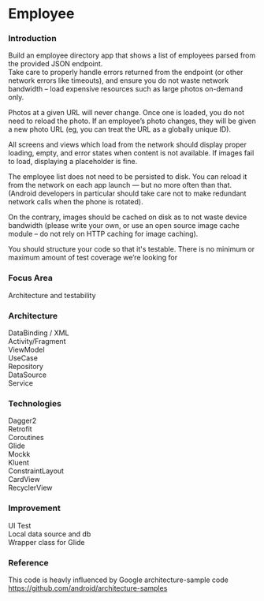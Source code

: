 # Employee

### Introduction

Build an employee directory app that shows a list of employees parsed from the provided JSON endpoint. <br />
Take care to properly handle errors returned from the endpoint (or other network errors like timeouts), and ensure you do not waste network bandwidth – load expensive resources such as large photos on-demand only. 

Photos at a given URL will never change. Once one is loaded, you do not need to reload the photo. If an employee’s photo changes, they will be given a new photo URL (eg, you can treat the URL as a globally unique ID).


All screens and views which load from the network should display proper loading, empty, and error states when content is not available. If images fail to load, displaying a placeholder is fine.


The employee list does not need to be persisted to disk. You can reload it from the network on each app launch — but no more often than that. (Android developers in particular should take care not to make redundant network calls when the phone is rotated). 

On the contrary, images should be cached on disk as to not waste device bandwidth (please write your own, or use an open source image cache module – do not rely on HTTP caching for image caching).


You should structure your code so that it's testable. There is no minimum or maximum amount of test coverage we’re looking for

### Focus Area
Architecture and testability

### Architecture
DataBinding / XML <br />
Activity/Fragment <br />
ViewModel <br />
UseCase <br />
Repository <br />
DataSource <br />
Service <br />

### Technologies
Dagger2<br />
Retrofit<br />
Coroutines<br />
Glide<br />
Mockk<br />
Kluent<br />
ConstraintLayout <br />
CardView <br />
RecyclerView <br />

### Improvement 
UI Test <br />
Local data source and db <br />
Wrapper class for Glide

### Reference
This code is heavly influenced by Google architecture-sample code <br />
https://github.com/android/architecture-samples

